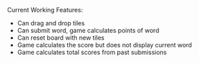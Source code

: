 Current Working Features:
- Can drag and drop tiles
- Can submit word, game calculates points of word
- Can reset board with new tiles
- Game calculates the score but does not display current word
- Game calculates total scores from past submissions
